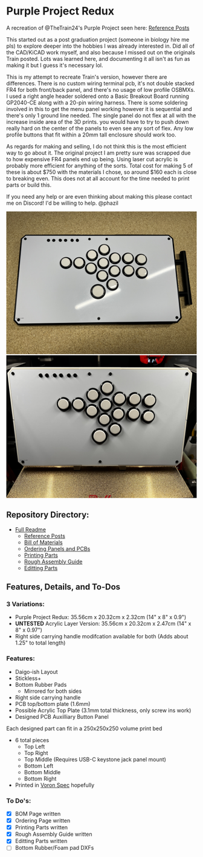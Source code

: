 # Purple Project Redux

A recreation of @TheTrain24's Purple Project seen here:
[Reference Posts](https://github.com/phazil/Purple-Project-Redux/blob/main/Docs/Inspiration%20Posts.md)

This started out as a post graduation project (someone in biology hire me pls) to explore deeper into the hobbies I was already interested in. Did all of the CAD/KiCAD work myself, and also because I missed out on the originals Train posted. Lots was learned here, and documenting it all isn't as fun as making it but I guess it's necessary lol. 

This is my attempt to recreate Train's version, however there are differences. There is no custom wiring terminal pcb, it's not double stacked FR4 for both front/back panel, and there's no usage of low profile OSBMXs. I used a right angle header soldered onto a Basic Breakout Board running GP2040-CE along with a 20-pin wiring harness. There is some soldering involved in this to get the menu panel working however it is sequential and there's only 1 ground line needed. The single panel do not flex at all with the increase inside area of the 3D prints. you would have to try to push down really hard on the center of the panels to even see any sort of flex. Any low profile buttons that fit within a 20mm tall enclosure should work too.

As regards for making and selling, I do not think this is the most efficient way to go about it. The original project I am pretty sure was scrapped due to how expensive FR4 panels end up being. Using laser cut acrylic is probably more efficient for anything of the sorts. Total cost for making 5 of these is about $750 with the materials I chose, so around $160 each is close to breaking even. This does not at all account for the time needed to print parts or build this.

If you need any help or are even thinking about making this please contact me on Discord! I'd be willing to help. @phazil

![Showcase Test](https://github.com/phazil/Purple-Project-Redux/blob/main/Images/Personal%20Builds/20241123_215220454_iOS.jpg)
![Showcase Test 2](https://github.com/phazil/Purple-Project-Redux/blob/main/Images/Personal%20Builds/20241123_140203437_iOS.jpg)

## Repository Directory:
* [Full Readme](https://github.com/phazil/Purple-Project-Redux/blob/main/README.md)
	* [Reference Posts](https://github.com/phazil/Purple-Project-Redux/blob/main/Docs/Inspiration%20Posts.md)
	* [Bill of Materials](https://github.com/phazil/Purple-Project-Redux/blob/main/Docs/Bill%20of%20Materials.md)
   	* [Ordering Panels and PCBs](https://github.com/phazil/Purple-Project-Redux/blob/main/Docs/Ordering%20Guide.md)
 	* [Printing Parts](https://github.com/phazil/Purple-Project-Redux/blob/main/Docs/Printing%20Parts.md)
	* [Rough Assembly Guide](https://github.com/phazil/Purple-Project-Redux/blob/main/Docs/Assembly%20Guide.md)
 	* [Editting Parts](https://github.com/phazil/Purple-Project-Redux/blob/main/Docs/Editting%20Parts.md)

## Features, Details, and To-Dos

### 3 Variations:
- Purple Project Redux: 35.56cm x 20.32cm x 2.32cm (14" x 8" x 0.9")
- **UNTESTED** Acrylic Layer Version: 35.56cm x 20.32cm x 2.47cm (14" x 8" x 0.97")
- Right side carrying handle modifcation available for both (Adds about 1.25" to total length)

### Features:
- Daigo-ish Layout
- Stickless+
- Bottom Rubber Pads
	- Mirrored for both sides
- Right side carrying handle
- PCB top/bottom plate (1.6mm)
- Possible Acrylic Top Plate (3.1mm total thickness, only screw ins work)
- Designed PCB Auxilliary Button Panel

Each designed part can fit in a 250x250x250 volume print bed
- 6 total pieces
	- Top Left
	- Top Right
	- Top Middle (Requires USB-C keystone jack panel mount)
	- Bottom Left
	- Bottom Middle
	- Bottom Right
- Printed in [Voron Spec](https://docs.vorondesign.com/sourcing.html#print-settings) hopefully

### To Do's:
- [x] BOM Page written
- [x] Ordering Page written
- [x] Printing Parts written
- [x] Rough Assembly Guide written
- [x] Editting Parts written
- [ ] Bottom Rubber/Foam pad DXFs
